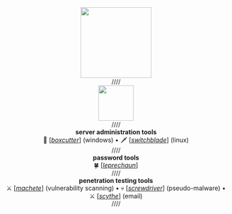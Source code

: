 <div align="center">
  <img height="160" src="https://github.com/RabbitAtHope/RabbitAtHope/assets/159293241/009c0aab-1dd6-4ce8-aa6c-d25310a81aac">
</div>

<div align="center">////</div>

<div align="center">
  <img height="80" src="https://github.com/RabbitAtHope/RabbitAtHope/assets/159293241/cfb4154e-1a94-49d3-adba-a0a1f7caa5bb">
</div>

<div align="center">
  <div>////</div>
  <div><b>server administration tools</b>
    <br>
    🔪 [<a href="https://github.com/RabbitAtHope/Boxcutter"><i>boxcutter</i></a>] (windows) • 🗡️ [<a href="https://github.com/RabbitAtHope/Switchblade"><i>switchblade</i></a>] (linux)</div>
  <div>////</div>
  <div><b>password tools</b>
    <br>
    🍀 [<a href="https://github.com/RabbitAtHope/Leprechaun"><i>leprechaun</i></a>]</div>
  <div>////</div>
  <div><b>penetration testing tools</b>
    <br>
    ⚔️ [<a href="https://github.com/RabbitAtHope/Machete"><i>machete</i></a>] (vulnerability scanning) • 💀 [<a href="https://github.com/RabbitAtHope/Screwdriver"><i>screwdriver</i></a>] (pseudo-malware) • ⚔️ [<a href="https://github.com/RabbitAtHope/Scythe"><i>scythe</i></a>] (email)</div>
  <div>////</div>
</div>

<!--a href="https://github.com/RabbitAtHope/repo" ><img align="center" src="https://github-readme-stats.vercel.app/api/pin/?username=RabbitAtHope&repo=repo&theme=radical"></a>-->
